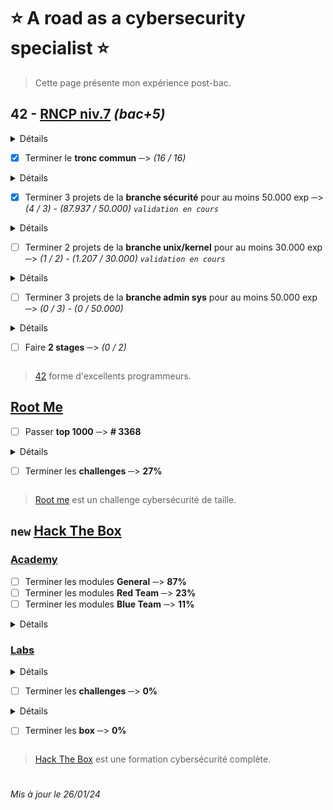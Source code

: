 # :star: A road as a cybersecurity specialist :star:
> Cette page présente mon expérience post-bac.
## 42 - [RNCP niv.7](https://www.francecompetences.fr/recherche/rncp/36137/) *(bac+5)*
<details><summary>Détails
  
- [x] Terminer le **tronc commun** ─> *(16 / 16)*
</summary>

| Nom | Description | Domaine | Tech |
|-|-|-|-|
| [ft_transcendence](https://github.com/Skalyaeve/ft_transcendence) | Application web | Programmation | ![](https://github.com/Skalyaeve/images/blob/main/react.png) ![](https://github.com/Skalyaeve/images/blob/main/javascript.png) ![](https://github.com/Skalyaeve/images/blob/main/css.png) ![](https://github.com/Skalyaeve/images/blob/main/html.png) ![](https://github.com/Skalyaeve/images/blob/main/postgresql.png) |
| [Webserv](https://github.com/Skalyaeve/webserv) | Serveur HTTP | Programmation | ![](https://github.com/Skalyaeve/images/blob/main/cpp.png) ![](https://github.com/Skalyaeve/images/blob/main/web.png) |
| [Inception](https://github.com/Skalyaeve/inception) | Service Wordpress | Admin sys | ![](https://github.com/Skalyaeve/images/blob/main/docker.png) ![](https://github.com/Skalyaeve/images/blob/main/nginx.png) ![](https://github.com/Skalyaeve/images/blob/main/php.png) ![](https://github.com/Skalyaeve/images/blob/main/mariadb.png) ![](https://github.com/Skalyaeve/images/blob/main/wordpress.png) |
| [ft_containers](https://github.com/Skalyaeve/ft_containers) | Conteneurs C++ | Programmation | ![](https://github.com/Skalyaeve/images/blob/main/cpp.png) |
| [Modules C++](https://github.com/Skalyaeve/cpp_modules) | Introduction au C++ | Programmation | ![](https://github.com/Skalyaeve/images/blob/main/cpp.png) |
| [cub3D](https://github.com/Skalyaeve/cub3d) | Raycaster | Programmation | ![](https://github.com/Skalyaeve/images/blob/main/c.png) |
| [Net_Practice](https://github.com/Skalyaeve/net_practice) | Introduction au réseau | Admin sys | ![](https://github.com/Skalyaeve/images/blob/main/network.png) |
| [Minishell](https://github.com/Skalyaeve/minishell) | Simple shell UNIX | Programmation | ![](https://github.com/Skalyaeve/images/blob/main/c.png) ![](https://github.com/Skalyaeve/images/blob/main/linux.png) |
| [Philosophers](https://github.com/Skalyaeve/philosophers) | Introduction au multi-threading | Programmation | ![](https://github.com/Skalyaeve/images/blob/main/c.png) |
| [Pipex](https://github.com/Skalyaeve/pipex) | Recoder un pipe | Programmation | ![](https://github.com/Skalyaeve/images/blob/main/c.png) |
| [Push_swap](https://github.com/Skalyaeve/push_swap) | Défi algorithmique | Programmation | ![](https://github.com/Skalyaeve/images/blob/main/c.png) |
| [So Long](https://github.com/Skalyaeve/so_long) | Jeu en 2D | Programmation | ![](https://github.com/Skalyaeve/images/blob/main/c.png) |
| [Born2beRoot](https://github.com/Skalyaeve/born2beroot) | Introduction à la virtualisation | Admin sys | ![](https://github.com/Skalyaeve/images/blob/main/linux.png) |
| [ft_printf](https://github.com/Skalyaeve/ft_printf) | Recoder printf | Programmation | ![](https://github.com/Skalyaeve/images/blob/main/c.png) |
| [Get Next Line](https://github.com/Skalyaeve/get_next_line) | Parser | Programmation |  ![](https://github.com/Skalyaeve/images/blob/main/c.png) |
| [Libft](https://github.com/Skalyaeve/libft) | Quelques fonctions de la libc | Programmation | ![](https://github.com/Skalyaeve/images/blob/main/c.png) |

</details>

<details><summary>Détails
  
- [x] Terminer 3 projets de la **branche sécurité** pour au moins 50.000 exp ─> *(4 / 3) - (87.937 / 50.000) `validation en cours`*
</summary>

| Nom | Description | Domaine | Tech |
|-|-|-|-|
| [Over Ride](https://github.com/Skalyaeve/over_ride) | Bug Bounty niv.2 | Reverse engineering | ![](https://github.com/Skalyaeve/images/blob/main/asm.png) ![](https://github.com/Skalyaeve/images/blob/main/c.png) | 
| [Rainfall](https://github.com/Skalyaeve/rainfall) | Bug Bounty niv.1 | Reverse engineering | ![](https://github.com/Skalyaeve/images/blob/main/asm.png) | 
| [Snow Crash](https://github.com/Skalyaeve/snow_crash) | Introduction à la cybersécurité à travers un CTF. | Divers | ![](https://github.com/Skalyaeve/images/blob/main/linux.png) ![](https://github.com/Skalyaeve/images/blob/main/network.png) ![](https://github.com/Skalyaeve/images/blob/main/asm.png) ![](https://github.com/Skalyaeve/images/blob/main/perl.png) ![](https://github.com/Skalyaeve/images/blob/main/lua.png) ![](https://github.com/Skalyaeve/images/blob/main/php.png) | 
| [Cybersecurity Piscine](https://github.com/Skalyaeve/cybersecurity_piscine) | Introduction à la cybersécurité à travers divers sous-domaines. | Divers | ![](https://github.com/Skalyaeve/images/blob/main/web.png) ![](https://github.com/Skalyaeve/images/blob/main/network.png) ![](https://github.com/Skalyaeve/images/blob/main/tor.png) ![](https://github.com/Skalyaeve/images/blob/main/python.png) ![](https://github.com/Skalyaeve/images/blob/main/asm.png) ![](https://github.com/Skalyaeve/images/blob/main/c.png) ![](https://github.com/Skalyaeve/images/blob/main/cpp.png) | 

</details>

<details><summary>Détails

- [ ] Terminer 2 projets de la **branche unix/kernel** pour au moins 30.000 exp ─> *(1 / 2) - (1.207 / 30.000) `validation en cours`*
</summary>

| Nom | Description | Domaine | Tech |
|-|-|-|-|
| [Libasm](https://github.com/Skalyaeve/libasm) | Introduction au langage assembleur | Programmation | ![](https://github.com/Skalyaeve/images/blob/main/asm.png) |

</details>

<details><summary>Détails
  
- [ ] Terminer 3 projets de la **branche admin sys** pour au moins 50.000 exp ─> *(0 / 3) - (0 / 50.000)*
</summary>

</details>

<details><summary>Détails
  
- [ ] Faire **2 stages** ─> *(0 / 2)*
</summary>
En recherche de stage :)
</details>

> [42](https://42.fr/) forme d'excellents programmeurs.

## [Root Me](https://www.root-me.org/Skalyaeve)
- [ ] Passer **top 1000** ─> **# 3368**
<details><summary>Détails
  
- [ ] Terminer les **challenges** ─> **27%**
</summary>

- [ ] [Programmation](https://www.root-me.org/fr/Challenges/Programmation/) ─> **86%**
- [ ] [App - Système](https://www.root-me.org/fr/Challenges/App-Systeme/) ─> **21%**
- [ ] [App - Script](https://www.root-me.org/fr/Challenges/App-Script/) ─> **78%**
- [ ] [Cracking](https://www.root-me.org/fr/Challenges/Cracking/) ─> **30%**
- [ ] [Réseau](https://www.root-me.org/fr/Challenges/Reseau/) ─> **56%**
- [ ] [Web - Client](https://www.root-me.org/fr/Challenges/Web-Client/) ─> **22%**
- [ ] [Web - Serveur](https://www.root-me.org/fr/Challenges/Web-Serveur/) ─> **23%**
- [ ] [Cryptanalyse](https://www.root-me.org/fr/Challenges/Cryptanalyse/) ─> **25%**
- [ ] [Stéganographie](https://www.root-me.org/fr/Challenges/Steganographie/) ─> **26%**
- [ ] [Forensic](https://www.root-me.org/fr/Challenges/Forensic/) ─> **2%**
- [ ] [Réaliste](https://www.root-me.org/fr/Challenges/Realiste/) ─> **2%**
</details>

> [Root me](https://www.root-me.org) est un challenge cybersécurité de taille.

## `new` [Hack The Box](https://app.hackthebox.com/profile/1772537)
### [Academy](https://academy.hackthebox.com/catalogue)
- [ ] Terminer les modules **General**  ─> **87%**
- [ ] Terminer les modules **Red Team**  ─> **23%**
- [ ] Terminer les modules **Blue Team**  ─> **11%**
<details><summary>Détails</summary>

- [x] [InfoSec Foundations](https://academy.hackthebox.com/path/preview/information-security-foundations) skill path
- [x] [OS Fundamentals](https://academy.hackthebox.com/path/preview/operating-system-fundamentals) skill path
- [x] [Local PrivEsc](https://academy.hackthebox.com/path/preview/local-privilege-escalation) skill path
- [x] [Binary Exploitation](https://academy.hackthebox.com/path/preview/intro-to-binary-exploitation) skill path
- [x] [SOC Analyst Prerequisites](https://academy.hackthebox.com/path/preview/soc-analyst-prerequisites) skill path
- [x] [Basic Toolset](https://academy.hackthebox.com/path/preview/basic-toolset) skill path
- [ ] [Penetration Tester](https://academy.hackthebox.com/path/preview/penetration-tester) job role path ─> **43%**
- [ ] [Bug Bounty Hunter](https://academy.hackthebox.com/path/preview/bug-bounty-hunter) job role path ─> **47%**
- [ ] [SOC Analyst](https://academy.hackthebox.com/path/preview/soc-analyst) job role path ─> **27%**
</details>

### [Labs](https://www.hackthebox.com/hacker/hacking-labs)
<details><summary>Détails

- [ ] Terminer les **challenges** ─> **0%**
</summary>

- [ ] **Reversing** ─> **2%**
- [ ] **Web** ─> **0%**
- [ ] **Mobile** ─> **0%**
- [ ] **Pwn** ─> **1%**
- [ ] **GamePwn** ─> **0%**
- [ ] **Misc** ─> **0%**
- [ ] **Crypto** ─> **1%**
- [ ] **Forensics** ─> **0%**
- [ ] **OSINT** ─> **0%**
- [ ] **Hardware** ─> **0%**
- [ ] **Blockchain** ─> **0%**
</details>

<details><summary>Détails
  
- [ ] Terminer les **box** ─> **0%**
</summary>

- [ ] **Linux** ─> **0%**
- [ ] **Windows** ─> **1%**
- [ ] **Android** ─> **0%**
- [ ] **OpenBSD** ─> **0%**
- [ ] **FreeBSD** ─> **0%**
- [ ] **Solaris** ─> **0%**
- [ ] **Other** ─> **0%**
</details>

> [Hack The Box](https://www.hackthebox.com/) est une formation cybersécurité complète.
#
*Mis à jour le 26/01/24*
